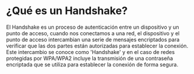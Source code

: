 # ¿Qué es un Handshake?

El Handshake es un proceso de autenticación entre un dispositivo y un punto de acceso, cuando nos conectamos a una red, el dispositivo y el punto de acceso intercambian una serie de mensajes encriptados para verificar que las dos partes están autorizadas para establecer la conexión. Este intercambio se conoce como 'Handshake' y en el caso de redes protegidas por WPA/WPA2 incluye la transmisión de una contraseña encriptada que se utiliza para establecer la conexión de forma segura.